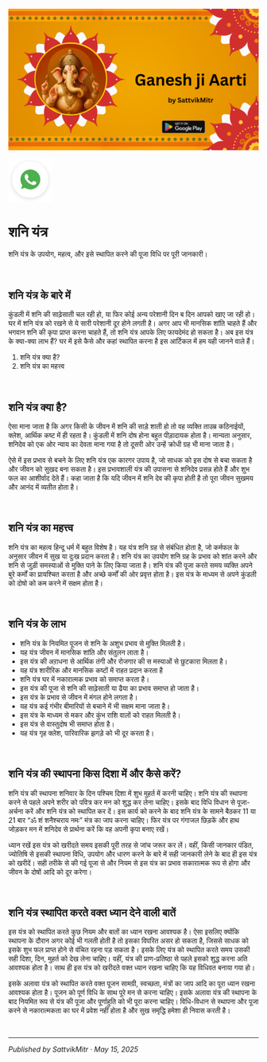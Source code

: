 <!-- Banner SVG -->
![Banner](https://raw.githubusercontent.com/anandwana001/content-repo/refs/heads/main/aarti/ganesh/ganesh_ji_aarti_banner.png)

<!-- Share & WhatsApp icons as SVG -->
<a href="https://api.whatsapp.com/send?text=Check%20out%20this%20article%20in%20the%20Hanuman%20Chalisa%20app%3A%20https%3A%2F%2Fwww.sattvikmitr.com%2Farticles%3FcontentUrl%3Dhttps%253A%252F%252Fraw.githubusercontent.com%252Fanandwana001%252Fcontent-repo%252Frefs%252Fheads%252Fmain%252Faarti%252Fganesh%252Fganesh_aarti_english.md%26title%3DGanesh%2520Aarti">
  <img src="https://raw.githubusercontent.com/anandwana001/content-repo/refs/heads/main/assets/ic_wtsapp_share_rounded.svg" alt="WhatsApp"/>
</a>

<br>

# शनि यंत्र
शनि यंत्र के उपयोग, महत्व, और इसे स्थापित करने की पूजा विधि पर पूरी जानकारी।

<br>

## शनि यंत्र के बारे में
कुंडली में शनि की साढ़ेसाती चल रही हो, या फिर कोई अन्य परेशानी दिन ब दिन आपको खाए जा रही हो। घर में शनि यंत्र को रखने से ये सारी परेशानी दूर होने लगती है। अगर आप भी मानसिक शांति चाहते हैं और भगवान शनि की कृपा प्राप्त करना चाहते हैं, तो शनि यंत्र आपके लिए फायदेमंद हो सकता है। अब इस यंत्र के क्या-क्या लाभ हैं? घर में इसे कैसे और कहां स्थापित करना है इस आर्टिकल में हम यही जानने वाले हैं।

1. शनि यंत्र क्या है?
2. शनि यंत्र का महत्त्व

<br>

## शनि यंत्र क्या है?
ऐसा माना जाता है कि अगर किसी के जीवन में शनि की साड़े शाती हो तो वह व्यक्ति ताउम्र कठिनाईयों, क्लेश, आर्थिक कष्ट में ही रहता है। कुंडली में शनि दोष होना बहुत पीड़ादायक होता है। मान्यता अनुसार, शनिदेव को एक ओर न्याय का देवता माना गया है तो दूसरी ओर उन्हें क्रोधी ग्रह भी माना जाता है।

ऐसे में इस प्रभाव से बचने के लिए शनि यंत्र एक कारगर उपाय है, जो साधक को इस दोष से बचा सकता है और जीवन को सुखद बना सकता है। इस प्रभावशाली यंत्र की उपासना से शनिदेव प्रसन्न होते हैं और शुभ फल का आशीर्वाद देते हैं। कहा जाता है कि यदि जीवन में शनि देव की कृपा होती है तो पूरा जीवन सुखमय और आनंद में व्यतीत होता है।


<br>

## शनि यंत्र का महत्त्व
शनि यंत्र का महत्व हिन्दू धर्म में बहुत विशेष है। यह यंत्र शनि ग्रह से संबंधित होता है, जो कर्मफल के अनुसार जीवन में सुख या दुःख प्रदान करता है। शनि यंत्र का उपयोग शनि ग्रह के प्रभाव को शांत करने और शनि से जुड़ी समस्याओं से मुक्ति पाने के लिए किया जाता है। शनि यंत्र की पूजा करते समय व्यक्ति अपने बुरे कर्मों का प्रायश्चित करता है और अच्छे कर्मों की ओर प्रवृत्त होता है। इस यंत्र के माध्यम से अपने कुंडली को दोषो को कम करने में सक्षम होता है।


<br>

## शनि यंत्र के लाभ 
- शनि यंत्र के नियमित पूजन से शनि के अशुभ प्रभाव से मुक्ति मिलती है।
- यह यंत्र जीवन में मानसिक शांति और संतुलन लाता है।
- इस यंत्र की अऱाधना से आर्थिक तंगी और रोजगार की स मस्याओं से छुटकारा मिलता है।
- यह यंत्र शारीरिक और मानसिक कष्टों में राहत प्रदान करता है
- शनि यंत्र घर में नकारात्मक प्रभाव को समाप्त करता है।
- इस यंत्र की पूजा से शनि की साढ़ेसाती या ढैया का प्रभाव समाप्त हो जाता है।
- इस यंत्र के प्रभाव से जीवन में मंगल होने लगता है।
- यह यंत्र कई गंभीर बीमारियों से बचाने में भी सक्षम माना जाता है।
- इस यंत्र के माध्यम से मकर और कुंभ राशि वालों को राहत मिलती है।
- इस यंत्र से वास्तुदोष भी समाप्त होता है।
- यह यंत्र गृह क्लेश, पारिवारिक झगड़े को भी दूर करता है।


<br>

## शनि यंत्र की स्थापना किस दिशा में और कैसे करें?
शनि यंत्र की स्थापना शनिवार के दिन पश्चिम दिशा में शुभ मुहर्त में करनी चाहिए। शनि यंत्र की स्थापना करने से पहले अपने शरीर को पवित्र कर मन को शुद्ध कर लेना चाहिए। इसके बाद विधि विधान से पूजा-अर्चना करें और शनि यंत्र को स्थापित कर दें। इस कार्य को करने के बाद शनि यंत्र के सामने बैठकर 11 या 21 बार “ॐ शं शनैश्चराय नमः” मंत्र का जाप करना चाहिए। फिर यंत्र पर गंगाजल छिड़कें और हाथ जोड़कर मन में शनिदेव से प्रार्थना करें कि वह अपनी कृपा बनाए रखें।

ध्यान रखें इस यंत्र को खरीदते समय इसकी पूरी तरह से जांच जरूर कर लें। वहीं, किसी जानकार पंडित, ज्योतिषि से इसकी स्थापना विधि, उपयोग और धारण करने के बारे में सही जानकारी लेने के बाद ही इस यंत्र को खरीदें। सही तरीके से की गई पूजा से और नियम से इस यंत्र का प्रभाव सकारात्मक रूप से होगा और जीवन के दोषों आदि को दूर करेगा।

<br>

## शनि यंत्र स्थापित करते वक्त ध्यान देने वाली बातें
इस यंत्र को स्थापित करते कुछ नियम और बातों का ध्यान रखना आवश्यक है। ऐसा इसलिए क्योंकि स्थापना के दौरान अगर कोई भी गलती होती है तो इसका विपरित असर हो सकता है, जिससे साधक को इसके शुभ फल प्राप्त होने से वंचित रहना पड़ सकता है। इसके लिए यंत्र को स्थापित करते समय उसकी सही दिशा, दिन, मुहर्त को देख लेना चाहिए। वहीं, यंत्र की प्राण-प्रतिष्ठा से पहले इसको शुद्ध करना अति आवश्यक होता है। साथ ही इस यंत्र को खरीदते वक्त ध्यान रखना चाहिए कि यह विधिवत बनाया गया हो।

इसके अलावा यंत्र को स्थापित करते वक्त पूजन सामग्री, स्वच्छता, मंत्रों का जाप आदि का पूरा ध्यान रखना आवश्यक होता है। पूजन को पूर्ण विधि के साथ पूरे मन से करना चाहिए। इसके अलावा यंत्र की स्थापना के बाद नियमित रूप से यंत्र की पूजा और पूर्णाहुति को भी पूरा करना चाहिए। विधि-विधान से स्थापना और पूजा करने से नकारात्मकता का घर में प्रवेश नहीं होता है और सुख समृद्धि हमेशा ही निवास करती है।

<br>

---

*Published by SattvikMitr · May 15, 2025*
